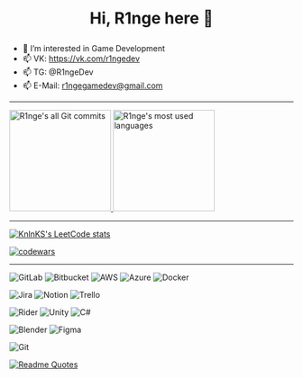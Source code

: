 # <p align="center">Hi, R1nge here 👋</p>

- 👀 I’m interested in Game Development
- 📫 VK: https://vk.com/r1ngedev
- 📫 TG: @R1ngeDev
- 📫 E-Mail: r1ngegamedev@gmail.com

---

<a href="https://github.com/R1nge">
<img alt="R1nge's all Git commits" src="https://github-readme-stats.vercel.app/api?username=R1nge" data-canonical-src="https://github-readme-stats.vercel.app/api?username=kevinadhiguna&amp;show_icons=true&amp;theme=vue-dark&amp;include_all_commits=true&amp;count_private=true" style="max-width: 100%;" height="180em">
<img alt="R1nge's most used languages" src="https://github-readme-stats.vercel.app/api/top-langs/?username=R1nge&layout=compact" data-canonical-src="https://github-readme-stats.vercel.app/api/top-langs/?username=kevinadhiguna&amp;layout=compact&amp;theme=vue-dark&amp;hide=shards,shaderlab,hlsl,html,css&amp;langs_count=6" style="max-width: 100%;" height="180em">
</a>

---

[![KnlnKS's LeetCode stats](https://leetcode-stats-six.vercel.app/api?username=R1nge&theme=dark)](https://github.com/KnlnKS/leetcode-stats)

[![codewars](https://www.codewars.com/users/R1nge/badges/small)](https://www.codewars.com/users/R1nge) 

---

![GitLab](https://img.shields.io/badge/gitlab-%23181717.svg?style=for-the-badge&logo=gitlab&logoColor=white)
![Bitbucket](https://img.shields.io/badge/bitbucket-%230047B3.svg?style=for-the-badge&logo=bitbucket&logoColor=white)
![AWS](https://img.shields.io/badge/AWS-%23FF9900.svg?style=for-the-badge&logo=amazon-aws&logoColor=white)
![Azure](https://img.shields.io/badge/azure-%230072C6.svg?style=for-the-badge&logo=microsoftazure&logoColor=white)
![Docker](https://img.shields.io/badge/docker-%230db7ed.svg?style=for-the-badge&logo=docker&logoColor=white)


![Jira](https://img.shields.io/badge/jira-%230A0FFF.svg?style=for-the-badge&logo=jira&logoColor=white)
![Notion](https://img.shields.io/badge/Notion-%23000000.svg?style=for-the-badge&logo=notion&logoColor=white)
![Trello](https://img.shields.io/badge/Trello-%23026AA7.svg?style=for-the-badge&logo=Trello&logoColor=white)

![Rider](https://img.shields.io/badge/Rider-000000.svg?style=for-the-badge&logo=Rider&logoColor=white&color=black&labelColor=crimson)
![Unity](https://img.shields.io/badge/unity-%23000000.svg?style=for-the-badge&logo=unity&logoColor=white)
![C#](https://img.shields.io/badge/c%23-%23239120.svg?style=for-the-badge&logo=c-sharp&logoColor=white)

![Blender](https://img.shields.io/badge/blender-%23F5792A.svg?style=for-the-badge&logo=blender&logoColor=white)
![Figma](https://img.shields.io/badge/figma-%23F24E1E.svg?style=for-the-badge&logo=figma&logoColor=white)

![Git](https://img.shields.io/badge/git-%23F05033.svg?style=for-the-badge&logo=git&logoColor=white)

[![Readme Quotes](https://quotes-github-readme.vercel.app/api?type=horizontal&theme=dark)](https://github.com/piyushsuthar/github-readme-quotes)
